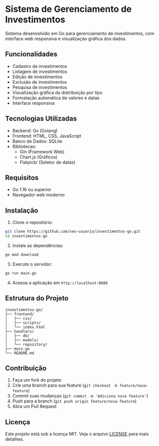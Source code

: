 # Sistema de Gerenciamento de Investimentos

Sistema desenvolvido em Go para gerenciamento de investimentos, com interface web responsiva e visualização gráfica dos dados.

## Funcionalidades

- Cadastro de investimentos
- Listagem de investimentos
- Edição de investimentos
- Exclusão de investimentos
- Pesquisa de investimentos
- Visualização gráfica da distribuição por tipo
- Formatação automática de valores e datas
- Interface responsiva

## Tecnologias Utilizadas

- Backend: Go (Golang)
- Frontend: HTML, CSS, JavaScript
- Banco de Dados: SQLite
- Bibliotecas:
  - Gin (Framework Web)
  - Chart.js (Gráficos)
  - Flatpickr (Seletor de datas)

## Requisitos

- Go 1.16 ou superior
- Navegador web moderno

## Instalação

1. Clone o repositório:
```bash
git clone https://github.com/seu-usuario/investimentos-go.git
cd investimentos-go
```

2. Instale as dependências:
```bash
go mod download
```

3. Execute o servidor:
```bash
go run main.go
```

4. Acesse a aplicação em `http://localhost:8080`

## Estrutura do Projeto

```
investimentos-go/
├── frontend/
│   ├── css/
│   ├── scripts/
│   └── index.html
├── handlers/
│   ├── db/
│   ├── models/
│   └── repository/
├── main.go
└── README.md
```

## Contribuição

1. Faça um fork do projeto
2. Crie uma branch para sua feature (`git checkout -b feature/nova-feature`)
3. Commit suas mudanças (`git commit -m 'Adiciona nova feature'`)
4. Push para a branch (`git push origin feature/nova-feature`)
5. Abra um Pull Request

## Licença

Este projeto está sob a licença MIT. Veja o arquivo [LICENSE](LICENSE) para mais detalhes. 